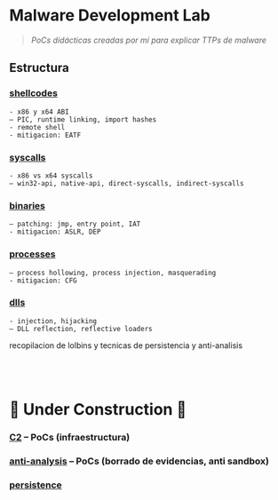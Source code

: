 # Malware Development Lab

> *PoCs didácticas creadas por mí para explicar TTPs de malware*

## Estructura

### [shellcodes](./shellcodes/)       
    - x86 y x64 ABI
    – PIC, runtime linking, import hashes
    - remote shell
    - mitigacion: EATF

### [syscalls](./syscalls/)           
    - x86 vs x64 syscalls
    – win32-api, native-api, direct-syscalls, indirect-syscalls

### [binaries](./binaries/)           
    – patching: jmp, entry point, IAT
    - mitigacion: ASLR, DEP

### [processes](./processes/)         
    – process hollowing, process injection, masquerading
    - mitigacion: CFG

### [dlls](./dlls/)                  
    - injection, hijacking   
    – DLL reflection, reflective loaders

recopilacion de lolbins y tecnicas de persistencia y anti-analisis
<br>
<br>
<br>
<br>

# 🚧 Under Construction 🚧

### [C2](./C2/)                       – PoCs (infraestructura)
### [anti-analysis](./anti-analysis/) – PoCs (borrado de evidencias, anti sandbox)
### [persistence](./persistence/)